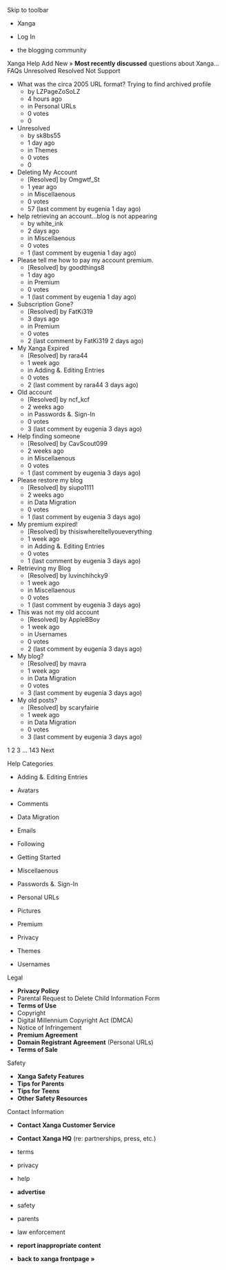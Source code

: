 Skip to toolbar

*   Xanga

*   Log In

*   the blogging community

Xanga Help Add New » **Most recently discussed** questions about Xanga… FAQs Unresolved Resolved Not Support

*   What was the circa 2005 URL format? Trying to find archived profile
    *   by LZPageZoSoLZ
    *   4 hours ago
    *   in Personal URLs
    *   0 votes
    *   0
*   Unresolved
    *   by sk8bs55
    *   1 day ago
    *   in Themes
    *   0 votes
    *   0
*   Deleting My Account
    *   \[Resolved\] by Omgwtf\_St
    *   1 year ago
    *   in Miscellaenous
    *   0 votes
    *   57 (last comment by eugenia 1 day ago)
*   help retrieving an account...blog is not appearing
    *   by white\_ink
    *   2 days ago
    *   in Miscellaenous
    *   0 votes
    *   1 (last comment by eugenia 1 day ago)
*   Please tell me how to pay my account premium.
    *   \[Resolved\] by goodthings8
    *   1 day ago
    *   in Premium
    *   0 votes
    *   1 (last comment by eugenia 1 day ago)
*   Subscription Gone?
    *   \[Resolved\] by FatKi319
    *   3 days ago
    *   in Premium
    *   0 votes
    *   2 (last comment by FatKi319 2 days ago)
*   My Xanga Expired
    *   \[Resolved\] by rara44
    *   1 week ago
    *   in Adding &. Editing Entries
    *   0 votes
    *   2 (last comment by rara44 3 days ago)
*   Old account
    *   \[Resolved\] by ncf\_kcf
    *   2 weeks ago
    *   in Passwords &. Sign-In
    *   0 votes
    *   3 (last comment by eugenia 3 days ago)
*   Help finding someone
    *   \[Resolved\] by CavScout099
    *   2 weeks ago
    *   in Miscellaenous
    *   0 votes
    *   1 (last comment by eugenia 3 days ago)
*   Please restore my blog
    *   \[Resolved\] by siupo1111
    *   2 weeks ago
    *   in Data Migration
    *   0 votes
    *   1 (last comment by eugenia 3 days ago)
*   My premium expired!
    *   \[Resolved\] by thisiswhereItellyoueverything
    *   1 week ago
    *   in Adding &. Editing Entries
    *   0 votes
    *   1 (last comment by eugenia 3 days ago)
*   Retrieving my Blog
    *   \[Resolved\] by luvinchihcky9
    *   1 week ago
    *   in Miscellaenous
    *   0 votes
    *   1 (last comment by eugenia 3 days ago)
*   This was not my old account
    *   \[Resolved\] by AppleBBoy
    *   1 week ago
    *   in Usernames
    *   0 votes
    *   2 (last comment by eugenia 3 days ago)
*   My blog?
    *   \[Resolved\] by mavra
    *   1 week ago
    *   in Data Migration
    *   0 votes
    *   3 (last comment by eugenia 3 days ago)
*   My old posts?
    *   \[Resolved\] by scaryfairie
    *   1 week ago
    *   in Data Migration
    *   0 votes
    *   3 (last comment by eugenia 3 days ago)

1 2 3 ... 143 Next

Help Categories

*   Adding &. Editing Entries
*   Avatars
*   Comments
*   Data Migration
*   Emails
*   Following
*   Getting Started
*   Miscellaenous

*   Passwords &. Sign-In
*   Personal URLs
*   Pictures
*   Premium
*   Privacy
*   Themes
*   Usernames

Legal

*   **Privacy Policy**
*   Parental Request to Delete Child Information Form
*   **Terms of Use**
*   Copyright
*   Digital Millennium Copyright Act (DMCA)
*   Notice of Infringement
*   **Premium Agreement**
*   **Domain Registrant Agreement** (Personal URLs)
*   **Terms of Sale**

Safety

*   **Xanga Safety Features**
*   **Tips for Parents**
*   **Tips for Teens**
*   **Other Safety Resources**

Contact Information

*   **Contact Xanga Customer Service**
*   **Contact Xanga HQ** (re: partnerships, press, etc.)

*   terms
*   privacy
*   help
*   **advertise**

*   safety
*   parents
*   law enforcement
*   **report inappropriate content**

*   **back to xanga frontpage »**